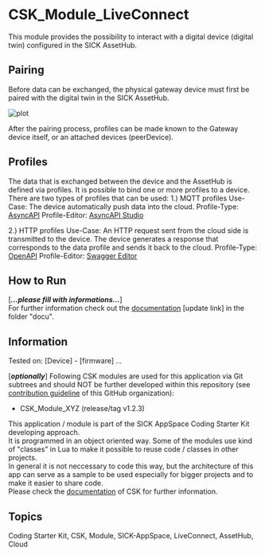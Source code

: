 # CSK_Module_LiveConnect
This module provides the possibility to interact with a digital device (digital twin) configured in the SICK AssetHub.

## Pairing
Before data can be exchanged, the physical gateway device must first be paired with the digital twin in the SICK AssetHub.

![plot](./blob/develop/docu/media/AssetHub_Pairing.jpg)


After the pairing process, profiles can be made known to the Gateway device itself, or an attached devices (peerDevice).



## Profiles
The data that is exchanged between the device and the AssetHub is defined via profiles. It is possible to bind one or more profiles to a device.
There are two types of profiles that can be used:
1.) MQTT profiles
Use-Case: The device automatically push data into the cloud.
Profile-Type: [AsyncAPI]
Profile-Editor: [AsyncAPI Studio]

2.) HTTP profiles
Use-Case: An HTTP request sent from the cloud side is transmitted to the device. The device generates a response that corresponds to the data profile and sends it back to the cloud.
Profile-Type: [OpenAPI]
Profile-Editor: [Swagger Editor]





## How to Run

[***...please fill with informations...***]  
For further information check out the [documentation](https://raw.githack.com/SICKAppSpaceCodingStarterKit/[REPO_OF_MODULE]/main/docu/CSK_Module_[MODULENAME].html) [update link] in the folder "docu".

## Information

Tested on:
[Device] - [firmware]
...

[***optionally***]
Following CSK modules are used for this application via Git subtrees and should NOT be further developed within this repository (see [contribution guideline](https://github.com/SICKAppSpaceCodingStarterKit/.github/blob/main/Contribution_Guideline.md) of this GitHub organization):  

  * CSK_Module_XYZ (release/tag v1.2.3)

This application / module is part of the SICK AppSpace Coding Starter Kit developing approach.  
It is programmed in an object oriented way. Some of the modules use kind of "classes" in Lua to make it possible to reuse code / classes in other projects.  
In general it is not neccessary to code this way, but the architecture of this app can serve as a sample to be used especially for bigger projects and to make it easier to share code.  
Please check the [documentation](https://github.com/SICKAppSpaceCodingStarterKit/.github/blob/main/docu/SICKAppSpaceCodingStarterKit_Documentation.md) of CSK for further information.  

## Topics

Coding Starter Kit, CSK, Module, SICK-AppSpace, LiveConnect, AssetHub, Cloud

[AsyncAPI]: <https://www.asyncapi.com>
[AsyncAPI Studio]: <https://studio.asyncapi.com>
[OpenAPI]: <https://www.openapis.org>
[Swagger Editor]: <https://editor.swagger.io>
